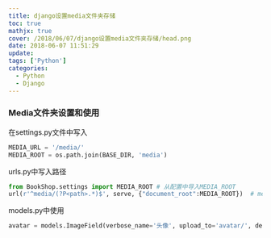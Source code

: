 ```yaml
---
title: django设置media文件夹存储
toc: true
mathjx: true
cover: /2018/06/07/django设置media文件夹存储/head.png
date: 2018-06-07 11:51:29
update:
tags: ['Python']
categories:
  - Python
  - Django
---
```


### Media文件夹设置和使用

在settings.py文件中写入
~~~Python
MEDIA_URL = '/media/'
MEDIA_ROOT = os.path.join(BASE_DIR, 'media')
~~~

urls.py中写入路径
~~~Python
from BookShop.settings import MEDIA_ROOT # 从配置中导入MEDIA_ROOT
url(r'^media/(?P<path>.*)$', serve, {"document_root":MEDIA_ROOT})  # media文件夹路径
~~~

models.py中使用
~~~Python
avatar = models.ImageField(verbose_name='头像', upload_to='avatar/', default="avatar/default.png")  # 保存图片
~~~
